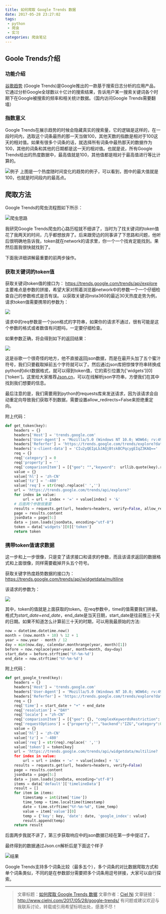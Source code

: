 ```yaml
---
title: 如何爬取 Google Trends 数据
date: 2017-05-28 23:27:02
tags: 
 - python 
 - 爬虫 
 - 实习
categories: 爬虫笔记
---
```

## Goole Trends介绍

### 功能介绍

[谷歌趋势](https://trends.google.com/trends/) (Google Trends)是Google推出的一款基于搜索日志分析的应用产品，它通过分析Google全球数以十亿计的搜索结果，告诉用户某一搜索关键词各个时期下在Google被搜索的频率和相关统计数据。（国内访问Google Trends需要翻墙）
<!-- more --> 
### 指数意义

Google Trends在展示趋势的时候会隐藏真实的搜索量，它的逻辑是这样的，在一段时间内，选取这个词条最热的那一天当做100，其他天数的指数是相对于100这天的相对值。如果有很多个词条的话，就选择所有词条中最热那天的数据作为100，其他的词条和其他的日期都是这一天的相对值。也就是说，所有Google Trends给出的热度数据中，最高值就是100，其他值都是相对于最高值进行等比计算的。

![例子](http://ww1.sinaimg.cn/large/006HJ39wgy1fg1imshjxyj30w90f2dge.jpg)
上图是一个热度随时间变化的趋势的例子，可以看到，图中的最大值就是100，也就是时间段内的最高点。

## 爬取方法

Google Trends的爬虫流程图如下所示：

![爬虫思路](http://ww3.sinaimg.cn/large/006HJ39wgy1fg1j952jphj30jh056gll.jpg)

我研究Google Trends爬虫的心路历程就不细讲了，当时为了找关键词的token值花了我两天的时间，几乎都想放弃了。后来跟旁边的同事讲了下思路和问题，他听后很明确地告诉我，token就在network的请求里，你一个一个找肯定能找到。果然后面我很快就找到了。

下面我详细讲解最重要的前两步操作。

### 获取关键词的token值

获取关键词token值的接口为： https://trends.google.com/trends/api/explore
主要难点是参数的拼接，希望大家对照着浏览器network中的参数一个一个仔细检查自己的参数格式是否有误。
以获取关键词insta360的最近30天热度走势为例，请求token值需要携带的参数为：

![](http://ww1.sinaimg.cn/large/006HJ39wgy1fg1jwbfqnxj30hy02edfo.jpg)

请求中的req参数是一个json格式的字符串，如果你的请求不通过，很有可能是这个参数的格式或者数值有问题吗，一定要仔细检查。

如果参数正确，将会得到如下的返回结果：

![](http://ww3.sinaimg.cn/large/006HJ39wgy1fg1k5fv5xqj30rk043dfs.jpg)

这是谷歌一个很奇怪的地方，他不直接返回json数据，而是在最开头加了五个蜜汁符号，我们只要截取掉前五个字符就可以了。然后通过json库把惊悚字符串转换成python的dict数据格式，就可以得到token值，它的索引位置为['widgets'][0]['token']。这里给大家推荐[Json.cn](http://json.cn/)，可以在线解析json字符串，方便我们在其中找到我们想要的信息。

最后注意的是，我们需要用到python的requests库来发送请求，因为该请求会自动重定向导致我们获取不到数据，需要设置allow_redirects=False来拒绝重定向。

附上代码：
``` python
def get_token(key):
    headers = {}
    headers['Host'] = 'trends.google.com'
    headers['User-Agent'] = 'Mozilla/5.0 (Windows NT 10.0; WOW64; rv:49.0) Gecko/20100101 Firefox/49.0'
    headers['Referfer'] = 'https://trends.google.com/trends/explore?date=today%201-m&q=' + urllib.quote(key)
    headers['x-client-data'] = 'CIu2yQEIpLbJAQjBtskBCPqcygEIqZ3KAQ=='
    req = {}
    req['category'] = 0
    req['property'] = ''
    req['comparisonItem'] = [{"geo": "","keyword":  urllib.quote(key).replace(' ', '+'),"time":"today+1-m"}]
    value = {}
    value['hl'] = 'zh-CN'
    value['tz'] = '-480'
    value['req'] = str(req).replace(' ','')
    url = 'https://trends.google.com/trends/api/explore?'
    for index in value:
        url = url + index + '=' + value[index] + '&'
    # 后面两个参数很重要
    results = requests.get(url, headers=headers, verify=False, allow_redirects=False)
    page = results.content
    jsonData = page[5:]
    data = json.loads(jsonData, encoding="utf-8")
    token = data['widgets'][0]['token']
    return token
```

### 携带token值请求数据

这一步和上一步很像，只是变了请求接口和请求的参数，而且该请求返回的数据格式和上面很像，同样需要截掉开头五个符号。

获取关键字热度趋势数据的接口为： https://trends.google.com/trends/api/widgetdata/multiline

该请求的参数为：

![](http://ww1.sinaimg.cn/large/006HJ39wgy1fg1kl7kek3j310802zaa2.jpg)

其中，token的值就是上面获取的token。在req参数中，time的值需要我们拼接。格式为*start_date*+*end_date*，end_date是当天日期，start_date是往前推三十天的日期。如果不知道怎么计算前三十天的时期，可以用我最原始的方法:
``` python
now = datetime.datetime.now()
month = (now.month + 10) % 12 + 1
year = now.year - month / 12
day = min(now.day, calendar.monthrange(year, month)[1])
before = now.replace(year=year, month=month, day=day)
start_date = before.strftime('%Y-%m-%d')
end_date = now.strftime('%Y-%m-%d')
```

附上代码：
``` python
def get_google_trend(key):
    headers = {}
    headers['Host'] = 'trends.google.com'
    headers['User-Agent'] = 'Mozilla/5.0 (Windows NT 10.0; WOW64; rv:49.0) Gecko/20100101 Firefox/49.0'
    headers['Referfer'] = 'https://trends.google.com/trends/explore?date=today%201-m&q=' + urllib.quote(key)
    req = {}
    req['time'] = start_date + "+" + end_date
    req['resolution'] = "DAY"
    req['locale'] = "zh-CN"
    req['comparisonItem'] = [{"geo": {}, "complexKeywordsRestriction": {"keyword": [{"type": "BROAD", "value": urllib.quote(key).replace(' ','+')}]}}]
    req['requestOptions'] = {"property":"","backend":"IZG","category":0}
    value = {}
    value['hl'] = 'zh-CN'
    value['tz'] = '-480'
    value['req'] = str(req).replace(' ','')
    value['token'] = token[key]
    url = 'https://trends.google.com/trends/api/widgetdata/multiline?
    for index in value:
        url = url + index + '=' + value[index] + '&'
    results = requests.get(url, headers=headers, verify=False)
    page = results.content
    jsonData = page[5:]
    data = json.loads(jsonData, encoding="utf-8")
    items = data['default']['timelineData']
    result = []
    for item in items:
        timestamp = int(item['time'])
        time_temp = time.localtime(timestamp)
        date = time.strftime("%Y-%m-%d", time_temp)
        value = item['value'][0]
        temp = {'key': key, 'date': date, 'google_index': value}
        result.append(temp)
    return result
```

后面两步我就不讲了，第三步获取响应中的json数据已经在第一步中提过了。

最终得到的数据通过Json.cn解析后是下面这个样子

![结果](http://ww1.sinaimg.cn/large/006HJ39wgy1fg1naam29nj30fl0dv3yu.jpg)

Google Trends支持多个词条比较（最多五个），多个词条的对比数据爬取方式和单个词条类似，不同的是在参数部分需要把多个词条用逗号拼接，大家可以自行探索。

---
> 文章标题：[如何爬取 Google Trends 数据](http://www.cielni.com/2017/05/28/google-trends/)
> 文章作者：[Ciel Ni](http://www.cielni.com/about/)
> 文章链接：http://www.cielni.com/2017/05/28/google-trends/
> 有问题或建议欢迎与我联系讨论，转载或引用希望标明出处，感激不尽！